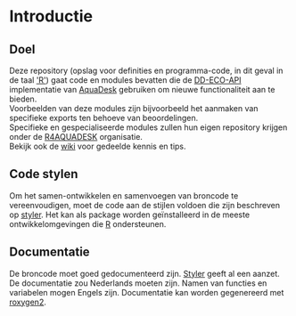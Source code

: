 # Introductie
## Doel
Deze repository (opslag voor definities en programma-code, in dit geval in de taal ['R'](https://www.r-project.org/)) gaat code en modules bevatten die de [DD-ECO-API](https://ddeco-test.aquadesk.nl/) implementatie van [AquaDesk](https://www.ecosys.nl/aquadesk/) gebruiken om nieuwe functionaliteit aan te bieden.\
Voorbeelden van deze modules zijn bijvoorbeeld het aanmaken van specifieke exports ten behoeve van beoordelingen.\
Specifieke en gespecialiseerde modules zullen hun eigen repository krijgen onder de [R4AQUADESK](https://github.com/R4AQUADESK) organisatie.\
Bekijk ook de [wiki](https://github.com/R4AQUADESK/R4AQUADESK/wiki) voor gedeelde kennis en tips.

## Code stylen
Om het samen-ontwikkelen en samenvoegen van broncode te vereenvoudigen, moet de code aan de stijlen voldoen die zijn beschreven op [styler](https://www.rdocumentation.org/packages/styler/versions/1.3.2). Het kan als package worden geïnstalleerd in de meeste ontwikkelomgevingen die [R](https://www.r-project.org/) ondersteunen.

## Documentatie
De broncode moet goed gedocumenteerd zijn. [Styler](https://www.rdocumentation.org/packages/styler/versions/1.3.2) geeft al een aanzet. De documentatie zou Nederlands moeten zijn. 
Namen van functies en variabelen mogen Engels zijn.
Documentatie kan worden gegenereerd met [roxygen2](https://cran.r-project.org/web/packages/roxygen2/vignettes/roxygen2.html).


